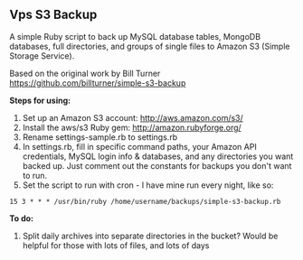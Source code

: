 Vps S3 Backup
----------------

A simple Ruby script to back up MySQL database tables, MongoDB databases, full directories, and groups of single files to Amazon S3 (Simple Storage Service).

Based on the original work by Bill Turner <https://github.com/billturner/simple-s3-backup>

**Steps for using:**

1. Set up an Amazon S3 account: <http://aws.amazon.com/s3/>
2. Install the aws/s3 Ruby gem: <http://amazon.rubyforge.org/>
3. Rename settings-sample.rb to settings.rb
4. In settings.rb, fill in specific command paths, your Amazon API credentials, MySQL login info & databases, and any directories you want backed up.  Just comment out the constants for backups you don't want to run.
5. Set the script to run with cron - I have mine run every night, like so:

`15 3 * * * /usr/bin/ruby /home/username/backups/simple-s3-backup.rb`

**To do:**

1. Split daily archives into separate directories in the bucket? Would be helpful for those with lots of files, and lots of days

